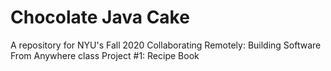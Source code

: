 # Chocolate Java Cake
A repository for NYU's Fall 2020 Collaborating Remotely: Building Software From Anywhere class Project #1: Recipe Book
